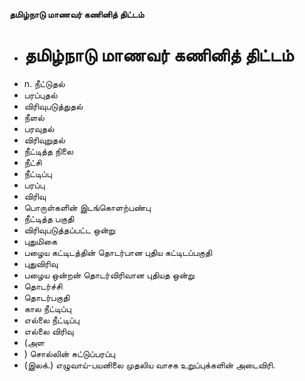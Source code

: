 **தமிழ்நாடு மாணவர் கணினித் திட்டம்**
- # தமிழ்நாடு மாணவர் கணினித் திட்டம்
- n. நீட்டுதல்
- பரப்புதல்
- விரிவுபடுத்துதல்
- நீளல்
- பரவுதல்
- விரிவுறுதல்
- நீட்டித்த நிலை
- நீட்சி
- நீட்டிப்பு
- பரப்பு
- விரிவு
- பொருள்களின் இடங்கொளற்பண்பு
- நீட்டித்த பகுதி
- விரிவுபடுத்தப்பட்ட ஒன்று
- புதுமிகை
- பழைய கட்டிடத்தின் தொடர்பான புதிய கட்டிடப்பகுதி
- புதுவிரிவு
- பழைய ஒன்றன் தொடர்விரிவான புதியத ஒன்று
- தொடர்ச்சி
- தொடர்பகுதி
- கால நீட்டிப்பு
- எல்லை நீட்டிப்பு
- எல்லை விரிவு
- (அள
- ) சொல்லின் சுட்டுப்பரப்பு
- (இலக்.) எழுவாய்-பயனிலை முதலிய வாசக உறுப்புக்களின் அடைவிரி.


